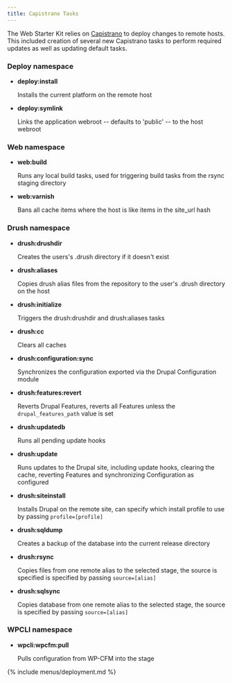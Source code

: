 ```yaml
---
title: Capistrano Tasks
---
```


The Web Starter Kit relies on [Capistrano](http://capistranorb.com) to
deploy changes to remote hosts. This included creation of several new
Capistrano tasks to perform required updates as well as updating default
tasks.

### Deploy namespace

-   **deploy:install**

    Installs the current platform on the remote host

-   **deploy:symlink**

    Links the application webroot -- defaults to 'public' -- to the host
    webroot

### Web namespace

-   **web:build**

    Runs any local build tasks, used for triggering build tasks from the
    rsync staging directory

-   **web:varnish**

    Bans all cache items where the host is like items in the site\_url
    hash

### Drush namespace

-   **drush:drushdir**

    Creates the users's .drush directory if it doesn't exist

-   **drush:aliases**

    Copies drush alias files from the repository to the user's .drush
    directory on the host

-   **drush:initialize**

    Triggers the drush:drushdir and drush:aliases tasks

-   **drush:cc**

    Clears all caches

-   **drush:configuration:sync**

    Synchronizes the configuration exported via the Drupal Configuration
    module

-   **drush:features:revert**

    Reverts Drupal Features, reverts all Features unless the
    `drupal_features_path` value is set

-   **drush:updatedb**

    Runs all pending update hooks

-   **drush:update**

    Runs updates to the Drupal site, including update hooks, clearing
    the cache, reverting Features and synchronizing Configuration as
    configured

-   **drush:siteinstall**

    Installs Drupal on the remote site, can specify which install
    profile to use by passing `profile=[profile]`

-   **drush:sqldump**

    Creates a backup of the database into the current release directory

-   **drush:rsync**

    Copies files from one remote alias to the selected stage, the source
    is specified is specified by passing `source=[alias]`

-   **drush:sqlsync**

    Copies database from one remote alias to the selected stage, the
    source is specified by passing `source=[alias]`

### WPCLI namespace

-   **wpcli:wpcfm:pull**

    Pulls configuration from WP-CFM into the stage

{% include menus/deployment.md %}
